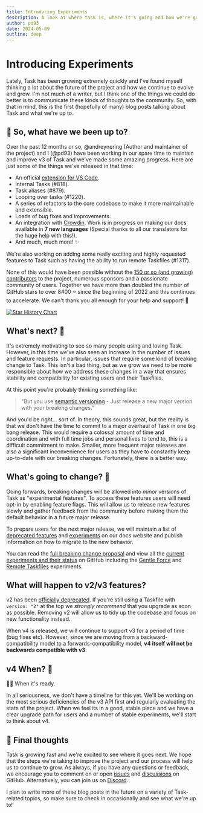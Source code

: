 ```yaml
---
title: Introducing Experiments
description: A look at where task is, where it's going and how we're going to get there.
author: pd93
date: 2024-05-09
outline: deep
---
```


# Introducing Experiments

<AuthorCard :author="$frontmatter.author" />

Lately, Task has been growing extremely quickly and I've found myself thinking a lot about the future of the project and how we continue to evolve and grow. I'm not much of a writer, but I think one of the things we could do better is to communicate these kinds of thoughts to the community. So, with that in mind, this is the first (hopefully of many) blog posts talking about Task and what we're up to.

## :calendar: So, what have we been up to?

Over the past 12 months or so, @andreynering (Author and maintainer of the project) and I (@pd93) have been working in our spare time to maintain and improve v3 of Task and we've made some amazing progress. Here are just some of the things we've released in that time:

- An official [extension for VS Code][vscode-task].
- Internal Tasks (#818).
- Task aliases (#879).
- Looping over tasks (#1220).
- A series of refactors to the core codebase to make it more maintainable and extensible.
- Loads of bug fixes and improvements.
- An integration with [Crowdin][crowdin]. Work is in progress on making our docs available in **7 new languages** (Special thanks to all our translators for the huge help with this!).
- And much, much more! :sparkles:

We're also working on adding some really exciting and highly requested features to Task such as having the ability to run remote Taskfiles (#1317).

None of this would have been possible without the [150 or so (and growing) contributors][contributors] to the project, numerous sponsors and a passionate community of users. Together we have more than doubled the number of GitHub stars to over 8400 :star: since the beginning of 2022 and this continues to accelerate. We can't thank you all enough for your help and support! 🚀

[![Star History Chart](https://api.star-history.com/svg?repos=go-task/task&type=Date)](https://star-history.com/#go-task/task&Date)

## What's next? :thinking:

It's extremely motivating to see so many people using and loving Task. However, in this time we've also seen an increase in the number of issues and feature requests. In particular, issues that require some kind of breaking change to Task. This isn't a bad thing, but as we grow we need to be more responsible about how we address these changes in a way that ensures stability and compatibility for existing users and their Taskfiles.

At this point you're probably thinking something like:

> "But you use [semantic versioning][semver] - Just release a new major version with your breaking changes."

And you'd be right... sort of. In theory, this sounds great, but the reality is that we don't have the time to commit to a major overhaul of Task in one big bang release. This would require a colossal amount of time and coordination and with full time jobs and personal lives to tend to, this is a difficult commitment to make. Smaller, more frequent major releases are also a significant inconvenience for users as they have to constantly keep up-to-date with our breaking changes. Fortunately, there is a better way.

## What's going to change? :monocle_face:

Going forwards, breaking changes will be allowed into _minor_ versions of Task as "experimental features". To access these features users will need opt-in by enabling feature flags. This will allow us to release new features slowly and gather feedback from the community before making them the default behavior in a future major release.

To prepare users for the next major release, we will maintain a list of [deprecated features][deprecations] and [experiments][experiments] on our docs website and publish information on how to migrate to the new behavior.

You can read the [full breaking change proposal][breaking-change-proposal] and view all the [current experiments and their status][experiments-project] on GitHub including the [Gentle Force][gentle-force-experiment] and [Remote Taskfiles][remote-taskfiles-experiment] experiments.

## What will happen to v2/v3 features?

v2 has been [officially deprecated][deprecate-version-2-schema]. If you're still using a Taskfile with `version: "2"` at the top we _strongly recommend_ that you upgrade as soon as possible. Removing v2 will allow us to tidy up the codebase and focus on new functionality instead.

When v4 is released, we will continue to support v3 for a period of time (bug fixes etc). However, since we are moving from a backward-compatibility model to a forwards-compatibility model, **v4 itself will not be backwards compatible with v3**.

## v4 When? :eyes:

:man_shrugging: When it's ready.

In all seriousness, we don't have a timeline for this yet. We'll be working on the most serious deficiencies of the v3 API first and regularly evaluating the state of the project. When we feel its in a good, stable place and we have a clear upgrade path for users and a number of stable experiments, we'll start to think about v4.

## :wave: Final thoughts

Task is growing fast and we're excited to see where it goes next. We hope that the steps we're taking to improve the project and our process will help us to continue to grow. As always, if you have any questions or feedback, we encourage you to comment on or open [issues][issues] and [discussions][discussions] on GitHub. Alternatively, you can join us on [Discord][discord].

I plan to write more of these blog posts in the future on a variety of Task-related topics, so make sure to check in occasionally and see what we're up to!

[vscode-task]: https://github.com/go-task/vscode-task
[crowdin]: https://crowdin.com
[contributors]: https://github.com/go-task/task/graphs/contributors
[semver]: https://semver.org
[breaking-change-proposal]: https://github.com/go-task/task/discussions/1191
[experiments]: https://taskfile.dev/experiments
[deprecations]: https://taskfile.dev/deprecations
[deprecate-version-2-schema]: https://github.com/go-task/task/issues/1197
[issues]: https://github.com/go-task/task/issues
[discussions]: https://github.com/go-task/task/discussions
[discord]: https://discord.gg/6TY36E39UK
[experiments-project]: https://github.com/orgs/go-task/projects/1
[gentle-force-experiment]: https://github.com/go-task/task/issues/1200
[remote-taskfiles-experiment]: https://github.com/go-task/task/issues/1317
